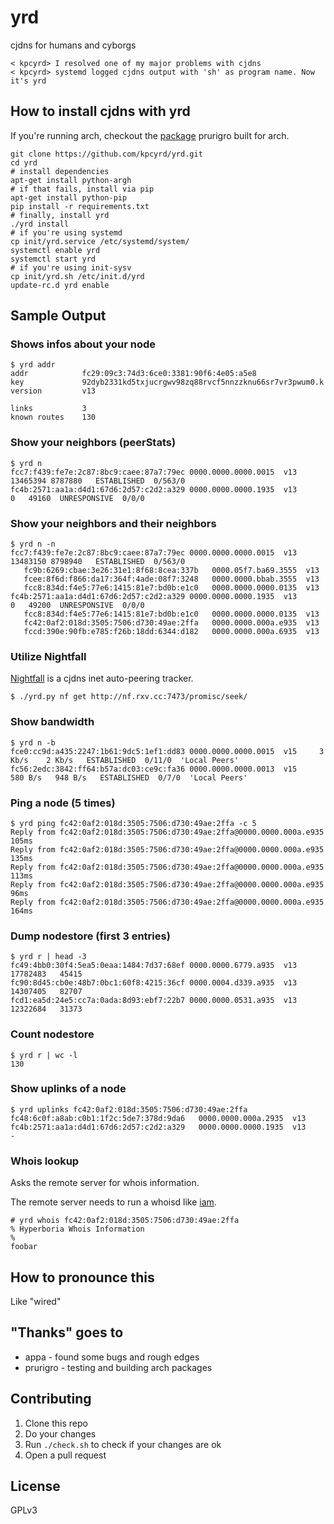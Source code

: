 yrd
===

cjdns for humans and cyborgs

    < kpcyrd> I resolved one of my major problems with cjdns
    < kpcyrd> systemd logged cjdns output with 'sh' as program name. Now it's yrd

How to install cjdns with yrd
-----------------------------

If you're running arch, checkout the [package](https://aur.archlinux.org/packages/yrd/) prurigro built for arch.

    git clone https://github.com/kpcyrd/yrd.git
    cd yrd
    # install dependencies
    apt-get install python-argh
    # if that fails, install via pip
    apt-get install python-pip
    pip install -r requirements.txt
    # finally, install yrd
    ./yrd install
    # if you're using systemd
    cp init/yrd.service /etc/systemd/system/
    systemctl enable yrd
    systemctl start yrd
    # if you're using init-sysv
    cp init/yrd.sh /etc/init.d/yrd
    update-rc.d yrd enable

Sample Output
-------------

### Shows infos about your node
```
$ yrd addr
addr            fc29:09c3:74d3:6ce0:3381:90f6:4e05:a5e8
key             92dyb2331kd5txjucrgwv98zq88rvcf5nnzzknu66sr7vr3pwum0.k
version         v13

links           3
known routes    130
```

### Show your neighbors (peerStats)
```
$ yrd n
fcc7:f439:fe7e:2c87:8bc9:caee:87a7:79ec 0000.0000.0000.0015  v13  13465394 8787880   ESTABLISHED  0/563/0
fc4b:2571:aa1a:d4d1:67d6:2d57:c2d2:a329 0000.0000.0000.1935  v13         0   49160  UNRESPONSIVE  0/0/0
```

### Show your neighbors and their neighbors
```
$ yrd n -n
fcc7:f439:fe7e:2c87:8bc9:caee:87a7:79ec 0000.0000.0000.0015  v13  13483150 8798940   ESTABLISHED  0/563/0
   fc9b:6269:cbae:3e26:31e1:8f68:8cea:337b   0000.05f7.ba69.3555  v13
   fcee:8f6d:f866:da17:364f:4ade:08f7:3248   0000.0000.bbab.3555  v13
   fcc8:834d:f4e5:77e6:1415:81e7:bd0b:e1c0   0000.0000.0000.0135  v13
fc4b:2571:aa1a:d4d1:67d6:2d57:c2d2:a329 0000.0000.0000.1935  v13         0   49200  UNRESPONSIVE  0/0/0
   fcc8:834d:f4e5:77e6:1415:81e7:bd0b:e1c0   0000.0000.0000.0135  v13
   fc42:0af2:018d:3505:7506:d730:49ae:2ffa   0000.0000.000a.e935  v13
   fccd:390e:90fb:e785:f26b:18dd:6344:d182   0000.0000.000a.6935  v13
```
### Utilize Nightfall
[Nightfall](https://github.com/kpcyrd/nightfall) is a cjdns inet auto-peering tracker.

```
$ ./yrd.py nf get http://nf.rxv.cc:7473/promisc/seek/
```

### Show bandwidth
```
$ yrd n -b
fce0:cc9d:a435:2247:1b61:9dc5:1ef1:dd83 0000.0000.0000.0015  v15     3 Kb/s    2 Kb/s   ESTABLISHED  0/11/0  'Local Peers'
fc56:2edc:3842:ff64:b57a:dc03:ce9c:fa36 0000.0000.0000.0013  v15    580 B/s   948 B/s   ESTABLISHED  0/7/0  'Local Peers'
```

### Ping a node (5 times)
```
$ yrd ping fc42:0af2:018d:3505:7506:d730:49ae:2ffa -c 5
Reply from fc42:0af2:018d:3505:7506:d730:49ae:2ffa@0000.0000.000a.e935 105ms
Reply from fc42:0af2:018d:3505:7506:d730:49ae:2ffa@0000.0000.000a.e935 135ms
Reply from fc42:0af2:018d:3505:7506:d730:49ae:2ffa@0000.0000.000a.e935 113ms
Reply from fc42:0af2:018d:3505:7506:d730:49ae:2ffa@0000.0000.000a.e935 96ms
Reply from fc42:0af2:018d:3505:7506:d730:49ae:2ffa@0000.0000.000a.e935 164ms
```

### Dump nodestore (first 3 entries)
```
$ yrd r | head -3
fc49:4bb0:30f4:5ea5:0eaa:1484:7d37:68ef 0000.0000.6779.a935  v13    17782483   45415
fc90:8d45:cb0e:48b7:0bc1:60f8:4215:36cf 0000.0004.d339.a935  v13    14307405   82707
fcd1:ea5d:24e5:cc7a:0ada:8d93:ebf7:22b7 0000.0000.0531.a935  v13    12322684   31373
```

### Count nodestore
```
$ yrd r | wc -l
130
```

### Show uplinks of a node
```
$ yrd uplinks fc42:0af2:018d:3505:7506:d730:49ae:2ffa
fc48:6c0f:a8ab:c0b1:1f2c:5de7:378d:9da6   0000.0000.000a.2935  v13
fc4b:2571:aa1a:d4d1:67d6:2d57:c2d2:a329   0000.0000.0000.1935  v13
-
```

### Whois lookup
Asks the remote server for whois information.

The remote server needs to run a whoisd like [iam](https://github.com/kpcyrd/iam).

```
# yrd whois fc42:0af2:018d:3505:7506:d730:49ae:2ffa
% Hyperboria Whois Information
%
foobar
```

How to pronounce this
---------------------

Like "wired"

"Thanks" goes to
----------------

- appa - found some bugs and rough edges
- prurigro - testing and building arch packages

Contributing
------------

1. Clone this repo
2. Do your changes
3. Run `./check.sh` to check if your changes are ok
4. Open a pull request

License
-------

GPLv3

